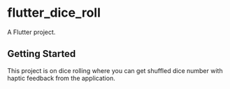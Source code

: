 # flutter_dice_roll

A Flutter project.

## Getting Started

This project is on dice rolling where you can get shuffled dice number with haptic feedback from the application.
